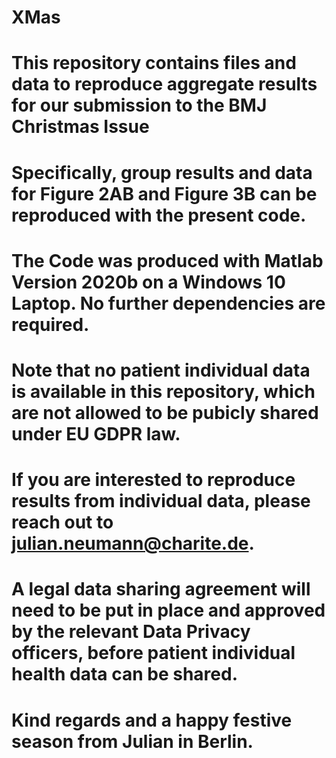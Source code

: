 # XMas
# This repository contains files and data to reproduce aggregate results for our submission to the BMJ Christmas Issue
# Specifically, group results and data for Figure 2AB and Figure 3B can be reproduced with the present code. 
# The Code was produced with Matlab Version 2020b on a Windows 10 Laptop. No further dependencies are required. 
# Note that no patient individual data is available in this repository, which are not allowed to be pubicly shared under EU GDPR law. 
# If you are interested to reproduce results from individual data, please reach out to julian.neumann@charite.de. 
# A legal data sharing agreement will need to be put in place and approved by the relevant Data Privacy officers, before patient individual health data can be shared. 
# Kind regards and a happy festive season from Julian in Berlin. 
